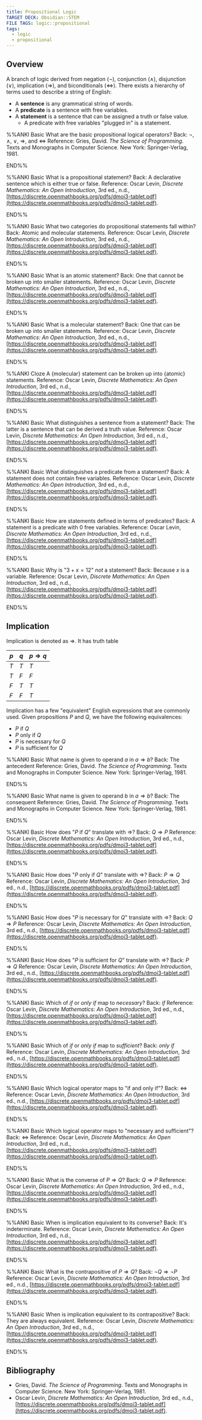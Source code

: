 ```yaml
---
title: Propositional Logic
TARGET DECK: Obsidian::STEM
FILE TAGS: logic::propositional
tags:
  - logic
  - propositional
---
```


## Overview

A branch of logic derived from negation ($\neg$), conjunction ($\land$), disjunction ($\lor$), implication ($\Rightarrow$), and biconditionals ($\Leftrightarrow$). There exists a hierarchy of terms used to describe a string of English:

* A **sentence** is any grammatical string of words.
* A **predicate** is a sentence with free variables.
* A **statement** is a sentence that can be assigned a truth or false value.
	* A predicate with free variables "plugged in" is a statement.

%%ANKI
Basic
What are the basic propositional logical operators?
Back: $\neg$, $\land$, $\lor$, $\Rightarrow$, and $\Leftrightarrow$
Reference: Gries, David. *The Science of Programming*. Texts and Monographs in Computer Science. New York: Springer-Verlag, 1981.
<!--ID: 1706994861291-->
END%%

%%ANKI
Basic
What is a propositional statement?
Back: A declarative sentence which is either true or false.
Reference: Oscar Levin, *Discrete Mathematics: An Open Introduction*, 3rd ed., n.d., [https://discrete.openmathbooks.org/pdfs/dmoi3-tablet.pdf](https://discrete.openmathbooks.org/pdfs/dmoi3-tablet.pdf).
<!--ID: 1708199272076-->
END%%

%%ANKI
Basic
What two categories do propositional statements fall within?
Back: Atomic and molecular statements.
Reference: Oscar Levin, *Discrete Mathematics: An Open Introduction*, 3rd ed., n.d., [https://discrete.openmathbooks.org/pdfs/dmoi3-tablet.pdf](https://discrete.openmathbooks.org/pdfs/dmoi3-tablet.pdf).
<!--ID: 1708199272083-->
END%%

%%ANKI
Basic
What is an atomic statement?
Back: One that cannot be broken up into smaller statements.
Reference: Oscar Levin, *Discrete Mathematics: An Open Introduction*, 3rd ed., n.d., [https://discrete.openmathbooks.org/pdfs/dmoi3-tablet.pdf](https://discrete.openmathbooks.org/pdfs/dmoi3-tablet.pdf).
<!--ID: 1708199272087-->
END%%

%%ANKI
Basic
What is a molecular statement?
Back: One that can be broken up into smaller statements.
Reference: Oscar Levin, *Discrete Mathematics: An Open Introduction*, 3rd ed., n.d., [https://discrete.openmathbooks.org/pdfs/dmoi3-tablet.pdf](https://discrete.openmathbooks.org/pdfs/dmoi3-tablet.pdf).
<!--ID: 1708199272091-->
END%%

%%ANKI
Cloze
A {molecular} statement can be broken up into {atomic} statements.
Reference: Oscar Levin, *Discrete Mathematics: An Open Introduction*, 3rd ed., n.d., [https://discrete.openmathbooks.org/pdfs/dmoi3-tablet.pdf](https://discrete.openmathbooks.org/pdfs/dmoi3-tablet.pdf).
<!--ID: 1708199272095-->
END%%

%%ANKI
Basic
What distinguishes a sentence from a statement?
Back: The latter is a sentence that can be derived a truth value.
Reference: Oscar Levin, *Discrete Mathematics: An Open Introduction*, 3rd ed., n.d., [https://discrete.openmathbooks.org/pdfs/dmoi3-tablet.pdf](https://discrete.openmathbooks.org/pdfs/dmoi3-tablet.pdf).
<!--ID: 1708199272099-->
END%%

%%ANKI
Basic
What distinguishes a predicate from a statement?
Back: A statement does not contain free variables.
Reference: Oscar Levin, *Discrete Mathematics: An Open Introduction*, 3rd ed., n.d., [https://discrete.openmathbooks.org/pdfs/dmoi3-tablet.pdf](https://discrete.openmathbooks.org/pdfs/dmoi3-tablet.pdf).
<!--ID: 1708199272110-->
END%%

%%ANKI
Basic
How are statements defined in terms of predicates?
Back: A statement is a predicate with $0$ free variables.
Reference: Oscar Levin, *Discrete Mathematics: An Open Introduction*, 3rd ed., n.d., [https://discrete.openmathbooks.org/pdfs/dmoi3-tablet.pdf](https://discrete.openmathbooks.org/pdfs/dmoi3-tablet.pdf).
<!--ID: 1708199272115-->
END%%

%%ANKI
Basic
Why is "$3 + x = 12$" *not* a statement?
Back: Because $x$ is a variable.
Reference: Oscar Levin, *Discrete Mathematics: An Open Introduction*, 3rd ed., n.d., [https://discrete.openmathbooks.org/pdfs/dmoi3-tablet.pdf](https://discrete.openmathbooks.org/pdfs/dmoi3-tablet.pdf).
<!--ID: 1708199272121-->
END%%

## Implication

Implication is denoted as $\Rightarrow$. It has truth table

$p$ | $q$ | $p \Rightarrow q$
--- | --- | -----------------
$T$ | $T$ | $T$
$T$ | $F$ | $F$
$F$ | $T$ | $T$
$F$ | $F$ | $T$

Implication has a few "equivalent" English expressions that are commonly used.
Given propositions $P$ and $Q$, we have the following equivalences:

* $P$ if $Q$
* $P$ only if $Q$
* $P$ is necessary for $Q$
* $P$ is sufficient for $Q$

%%ANKI
Basic
What name is given to operand $a$ in $a \Rightarrow b$?
Back: The antecedent
Reference: Gries, David. *The Science of Programming*. Texts and Monographs in Computer Science. New York: Springer-Verlag, 1981.
<!--ID: 1706994861308-->
END%%

%%ANKI
Basic
What name is given to operand $b$ in $a \Rightarrow b$?
Back: The consequent
Reference: Gries, David. *The Science of Programming*. Texts and Monographs in Computer Science. New York: Springer-Verlag, 1981.
<!--ID: 1706994861310-->
END%%

%%ANKI
Basic
How does "$P$ if $Q$" translate with $\Rightarrow$?
Back: $Q \Rightarrow P$
Reference: Oscar Levin, *Discrete Mathematics: An Open Introduction*, 3rd ed., n.d., [https://discrete.openmathbooks.org/pdfs/dmoi3-tablet.pdf](https://discrete.openmathbooks.org/pdfs/dmoi3-tablet.pdf).
<!--ID: 1708199272127-->
END%%

%%ANKI
Basic
How does "$P$ only if $Q$" translate with $\Rightarrow$?
Back: $P \Rightarrow Q$
Reference: Oscar Levin, *Discrete Mathematics: An Open Introduction*, 3rd ed., n.d., [https://discrete.openmathbooks.org/pdfs/dmoi3-tablet.pdf](https://discrete.openmathbooks.org/pdfs/dmoi3-tablet.pdf).
<!--ID: 1708199272134-->
END%%

%%ANKI
Basic
How does "$P$ is necessary for $Q$" translate with $\Rightarrow$?
Back: $Q \Rightarrow P$
Reference: Oscar Levin, *Discrete Mathematics: An Open Introduction*, 3rd ed., n.d., [https://discrete.openmathbooks.org/pdfs/dmoi3-tablet.pdf](https://discrete.openmathbooks.org/pdfs/dmoi3-tablet.pdf).
<!--ID: 1708199272140-->
END%%

%%ANKI
Basic
How does "$P$ is sufficient for $Q$" translate with $\Rightarrow$?
Back: $P \Rightarrow Q$
Reference: Oscar Levin, *Discrete Mathematics: An Open Introduction*, 3rd ed., n.d., [https://discrete.openmathbooks.org/pdfs/dmoi3-tablet.pdf](https://discrete.openmathbooks.org/pdfs/dmoi3-tablet.pdf).
<!--ID: 1708199272145-->
END%%

%%ANKI
Basic
Which of *if* or *only if* map to *necessary*?
Back: *if*
Reference: Oscar Levin, *Discrete Mathematics: An Open Introduction*, 3rd ed., n.d., [https://discrete.openmathbooks.org/pdfs/dmoi3-tablet.pdf](https://discrete.openmathbooks.org/pdfs/dmoi3-tablet.pdf).
<!--ID: 1708199272151-->
END%%

%%ANKI
Basic
Which of *if* or *only if* map to *sufficient*?
Back: *only if*
Reference: Oscar Levin, *Discrete Mathematics: An Open Introduction*, 3rd ed., n.d., [https://discrete.openmathbooks.org/pdfs/dmoi3-tablet.pdf](https://discrete.openmathbooks.org/pdfs/dmoi3-tablet.pdf).
<!--ID: 1708199272157-->
END%%

%%ANKI
Basic
Which logical operator maps to "if and only if"?
Back: $\Leftrightarrow$
Reference: Oscar Levin, *Discrete Mathematics: An Open Introduction*, 3rd ed., n.d., [https://discrete.openmathbooks.org/pdfs/dmoi3-tablet.pdf](https://discrete.openmathbooks.org/pdfs/dmoi3-tablet.pdf).
<!--ID: 1708199272163-->
END%%

%%ANKI
Basic
Which logical operator maps to "necessary and sufficient"?
Back: $\Leftrightarrow$
Reference: Oscar Levin, *Discrete Mathematics: An Open Introduction*, 3rd ed., n.d., [https://discrete.openmathbooks.org/pdfs/dmoi3-tablet.pdf](https://discrete.openmathbooks.org/pdfs/dmoi3-tablet.pdf).
<!--ID: 1708199272168-->
END%%

%%ANKI
Basic
What is the converse of $P \Rightarrow Q$?
Back: $Q \Rightarrow P$
Reference: Oscar Levin, *Discrete Mathematics: An Open Introduction*, 3rd ed., n.d., [https://discrete.openmathbooks.org/pdfs/dmoi3-tablet.pdf](https://discrete.openmathbooks.org/pdfs/dmoi3-tablet.pdf).
<!--ID: 1708199272173-->
END%%

%%ANKI
Basic
When is implication equivalent to its converse?
Back: It's indeterminate.
Reference: Oscar Levin, *Discrete Mathematics: An Open Introduction*, 3rd ed., n.d., [https://discrete.openmathbooks.org/pdfs/dmoi3-tablet.pdf](https://discrete.openmathbooks.org/pdfs/dmoi3-tablet.pdf).
<!--ID: 1708199272178-->
END%%

%%ANKI
Basic
What is the contrapositive of $P \Rightarrow Q$?
Back: $\neg Q \Rightarrow \neg P$
Reference: Oscar Levin, *Discrete Mathematics: An Open Introduction*, 3rd ed., n.d., [https://discrete.openmathbooks.org/pdfs/dmoi3-tablet.pdf](https://discrete.openmathbooks.org/pdfs/dmoi3-tablet.pdf).
<!--ID: 1708199272184-->
END%%

%%ANKI
Basic
When is implication equivalent to its contrapositive?
Back: They are always equivalent.
Reference: Oscar Levin, *Discrete Mathematics: An Open Introduction*, 3rd ed., n.d., [https://discrete.openmathbooks.org/pdfs/dmoi3-tablet.pdf](https://discrete.openmathbooks.org/pdfs/dmoi3-tablet.pdf).
<!--ID: 1708199272189-->
END%%

## Bibliography

* Gries, David. *The Science of Programming*. Texts and Monographs in Computer Science. New York: Springer-Verlag, 1981.
* Oscar Levin, *Discrete Mathematics: An Open Introduction*, 3rd ed., n.d., [https://discrete.openmathbooks.org/pdfs/dmoi3-tablet.pdf](https://discrete.openmathbooks.org/pdfs/dmoi3-tablet.pdf).
